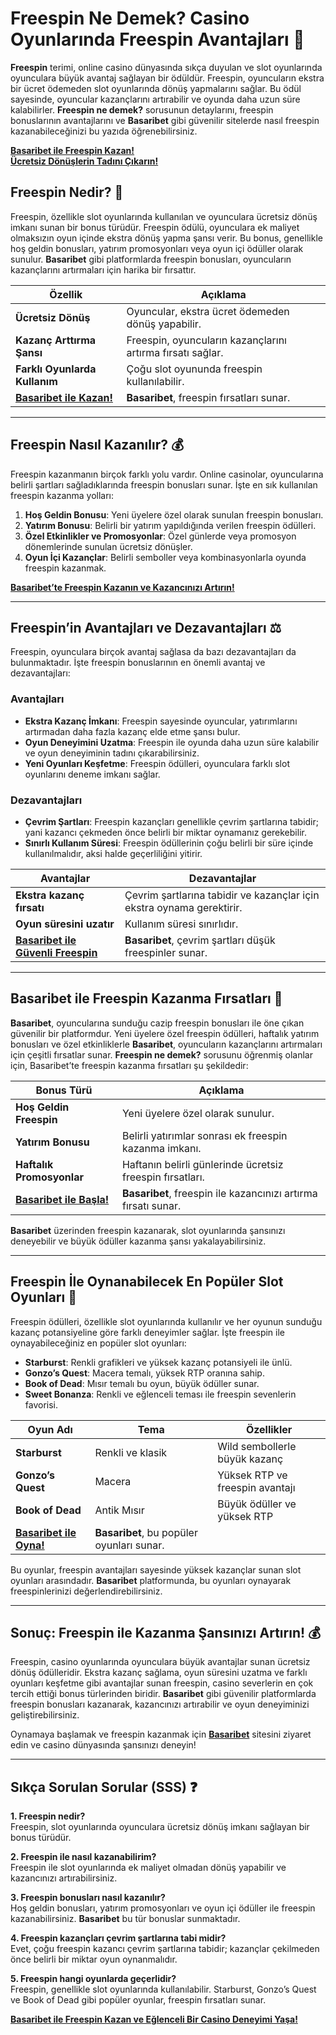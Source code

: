 # **Freespin Ne Demek? Casino Oyunlarında Freespin Avantajları 🎰**

**Freespin** terimi, online casino dünyasında sıkça duyulan ve slot oyunlarında oyunculara büyük avantaj sağlayan bir ödüldür. Freespin, oyuncuların ekstra bir ücret ödemeden slot oyunlarında dönüş yapmalarını sağlar. Bu ödül sayesinde, oyuncular kazançlarını artırabilir ve oyunda daha uzun süre kalabilirler. **Freespin ne demek?** sorusunun detaylarını, freespin bonuslarının avantajlarını ve **Basaribet** gibi güvenilir sitelerde nasıl freespin kazanabileceğinizi bu yazıda öğrenebilirsiniz.

[**Basaribet ile Freespin Kazan!**](https://casinotr.link/gWCRZ4)  
[**Ücretsiz Dönüşlerin Tadını Çıkarın!**](https://casinotr.link/gWCRZ4)

## **Freespin Nedir? 🎲**

Freespin, özellikle slot oyunlarında kullanılan ve oyunculara ücretsiz dönüş imkanı sunan bir bonus türüdür. Freespin ödülü, oyunculara ek maliyet olmaksızın oyun içinde ekstra dönüş yapma şansı verir. Bu bonus, genellikle hoş geldin bonusları, yatırım promosyonları veya oyun içi ödüller olarak sunulur. **Basaribet** gibi platformlarda freespin bonusları, oyuncuların kazançlarını artırmaları için harika bir fırsattır.

| **Özellik**                   | **Açıklama**                                                     |
|-------------------------------|------------------------------------------------------------------|
| **Ücretsiz Dönüş**             | Oyuncular, ekstra ücret ödemeden dönüş yapabilir.               |
| **Kazanç Arttırma Şansı**      | Freespin, oyuncuların kazançlarını artırma fırsatı sağlar.      |
| **Farklı Oyunlarda Kullanım**  | Çoğu slot oyununda freespin kullanılabilir.                    |
| [**Basaribet ile Kazan!**](https://casinotr.link/gWCRZ4) | **Basaribet**, freespin fırsatları sunar.                       |

---

## **Freespin Nasıl Kazanılır? 💰**

Freespin kazanmanın birçok farklı yolu vardır. Online casinolar, oyuncularına belirli şartları sağladıklarında freespin bonusları sunar. İşte en sık kullanılan freespin kazanma yolları:

1. **Hoş Geldin Bonusu**: Yeni üyelere özel olarak sunulan freespin bonusları.
2. **Yatırım Bonusu**: Belirli bir yatırım yapıldığında verilen freespin ödülleri.
3. **Özel Etkinlikler ve Promosyonlar**: Özel günlerde veya promosyon dönemlerinde sunulan ücretsiz dönüşler.
4. **Oyun İçi Kazançlar**: Belirli semboller veya kombinasyonlarla oyunda freespin kazanmak.

[**Basaribet’te Freespin Kazanın ve Kazancınızı Artırın!**](https://casinotr.link/gWCRZ4)

---

## **Freespin’in Avantajları ve Dezavantajları ⚖️**

Freespin, oyunculara birçok avantaj sağlasa da bazı dezavantajları da bulunmaktadır. İşte freespin bonuslarının en önemli avantaj ve dezavantajları:

### **Avantajları**
- **Ekstra Kazanç İmkanı**: Freespin sayesinde oyuncular, yatırımlarını artırmadan daha fazla kazanç elde etme şansı bulur.
- **Oyun Deneyimini Uzatma**: Freespin ile oyunda daha uzun süre kalabilir ve oyun deneyiminin tadını çıkarabilirsiniz.
- **Yeni Oyunları Keşfetme**: Freespin ödülleri, oyunculara farklı slot oyunlarını deneme imkanı sağlar.

### **Dezavantajları**
- **Çevrim Şartları**: Freespin kazançları genellikle çevrim şartlarına tabidir; yani kazancı çekmeden önce belirli bir miktar oynamanız gerekebilir.
- **Sınırlı Kullanım Süresi**: Freespin ödüllerinin çoğu belirli bir süre içinde kullanılmalıdır, aksi halde geçerliliğini yitirir.

| **Avantajlar**                 | **Dezavantajlar**                                              |
|--------------------------------|----------------------------------------------------------------|
| **Ekstra kazanç fırsatı**      | Çevrim şartlarına tabidir ve kazançlar için ekstra oynama gerektirir. |
| **Oyun süresini uzatır**       | Kullanım süresi sınırlıdır.                                    |
| [**Basaribet ile Güvenli Freespin**](https://casinotr.link/gWCRZ4) | **Basaribet**, çevrim şartları düşük freespinler sunar.         |

---

## **Basaribet ile Freespin Kazanma Fırsatları 🎉**

**Basaribet**, oyuncularına sunduğu cazip freespin bonusları ile öne çıkan güvenilir bir platformdur. Yeni üyelere özel freespin ödülleri, haftalık yatırım bonusları ve özel etkinliklerle **Basaribet**, oyuncuların kazançlarını artırmaları için çeşitli fırsatlar sunar. **Freespin ne demek?** sorusunu öğrenmiş olanlar için, Basaribet’te freespin kazanma fırsatları şu şekildedir:

| **Bonus Türü**               | **Açıklama**                                                     |
|------------------------------|------------------------------------------------------------------|
| **Hoş Geldin Freespin**       | Yeni üyelere özel olarak sunulur.                               |
| **Yatırım Bonusu**            | Belirli yatırımlar sonrası ek freespin kazanma imkanı.          |
| **Haftalık Promosyonlar**     | Haftanın belirli günlerinde ücretsiz freespin fırsatları.       |
| [**Basaribet ile Başla!**](https://casinotr.link/gWCRZ4) | **Basaribet**, freespin ile kazancınızı artırma fırsatı sunar.  |

**Basaribet** üzerinden freespin kazanarak, slot oyunlarında şansınızı deneyebilir ve büyük ödüller kazanma şansı yakalayabilirsiniz.

---

## **Freespin İle Oynanabilecek En Popüler Slot Oyunları 🎲**

Freespin ödülleri, özellikle slot oyunlarında kullanılır ve her oyunun sunduğu kazanç potansiyeline göre farklı deneyimler sağlar. İşte freespin ile oynayabileceğiniz en popüler slot oyunları:

- **Starburst**: Renkli grafikleri ve yüksek kazanç potansiyeli ile ünlü.
- **Gonzo’s Quest**: Macera temalı, yüksek RTP oranına sahip.
- **Book of Dead**: Mısır temalı bu oyun, büyük ödüller sunar.
- **Sweet Bonanza**: Renkli ve eğlenceli teması ile freespin sevenlerin favorisi.

| **Oyun Adı**                 | **Tema**                  | **Özellikler**                         |
|------------------------------|---------------------------|----------------------------------------|
| **Starburst**                | Renkli ve klasik          | Wild sembollerle büyük kazanç          |
| **Gonzo’s Quest**            | Macera                   | Yüksek RTP ve freespin avantajı        |
| **Book of Dead**             | Antik Mısır               | Büyük ödüller ve yüksek RTP            |
| [**Basaribet ile Oyna!**](https://casinotr.link/gWCRZ4) | **Basaribet**, bu popüler oyunları sunar. |

Bu oyunlar, freespin avantajları sayesinde yüksek kazançlar sunan slot oyunları arasındadır. **Basaribet** platformunda, bu oyunları oynayarak freespinlerinizi değerlendirebilirsiniz.

---

## **Sonuç: Freespin ile Kazanma Şansınızı Artırın! 💰**

Freespin, casino oyunlarında oyunculara büyük avantajlar sunan ücretsiz dönüş ödülleridir. Ekstra kazanç sağlama, oyun süresini uzatma ve farklı oyunları keşfetme gibi avantajlar sunan freespin, casino severlerin en çok tercih ettiği bonus türlerinden biridir. **Basaribet** gibi güvenilir platformlarda freespin bonusları kazanarak, kazancınızı artırabilir ve oyun deneyiminizi geliştirebilirsiniz.

Oynamaya başlamak ve freespin kazanmak için [**Basaribet**](https://casinotr.link/gWCRZ4) sitesini ziyaret edin ve casino dünyasında şansınızı deneyin!

---

## **Sıkça Sorulan Sorular (SSS) ❓**

**1. Freespin nedir?**  
Freespin, slot oyunlarında oyunculara ücretsiz dönüş imkanı sağlayan bir bonus türüdür.

**2. Freespin ile nasıl kazanabilirim?**  
Freespin ile slot oyunlarında ek maliyet olmadan dönüş yapabilir ve kazancınızı artırabilirsiniz.

**3. Freespin bonusları nasıl kazanılır?**  
Hoş geldin bonusları, yatırım promosyonları ve oyun içi ödüller ile freespin kazanabilirsiniz. **Basaribet** bu tür bonuslar sunmaktadır.

**4. Freespin kazançları çevrim şartlarına tabi midir?**  
Evet, çoğu freespin kazancı çevrim şartlarına tabidir; kazançlar çekilmeden önce belirli bir miktar oyun oynanmalıdır.

**5. Freespin hangi oyunlarda geçerlidir?**  
Freespin, genellikle slot oyunlarında kullanılabilir. Starburst, Gonzo’s Quest ve Book of Dead gibi popüler oyunlar, freespin fırsatları sunar.

[**Basaribet ile Freespin Kazan ve Eğlenceli Bir Casino Deneyimi Yaşa!**](https://casinotr.link/gWCRZ4)
